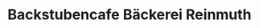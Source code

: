 ---
title: "Backstubencafe Bäckerei Reinmuth"
url: /karlsruhe/backstubencafe-baeckerei-reinmuth/
shop: Bäckerei
---